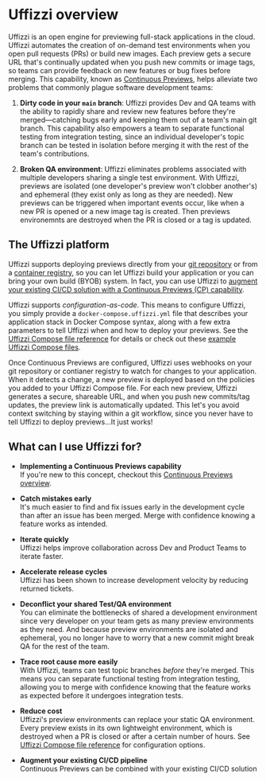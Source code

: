# Uffizzi overview  

Uffizzi is an open engine for previewing full-stack applications in the cloud. Uffizzi automates the creation of on-demand test environments when you open pull requests (PRs) or build new images. Each preview gets a secure URL that's continually updated when you push new commits or image tags, so teams can provide feedback on new features or bug fixes before merging. This capability, known as [Continuous Previews](../continuous-previews.md), helps alleviate two problems that commonly plague software development teams:  

1. **Dirty code in your `main` branch**: Uffizzi provides Dev and QA teams with the ability to rapidly share and review new features before they're merged—catching bugs early and keeping them out of a team's main git branch. This capability also empowers a team to separate functional testing from integration testing, since an individual developer's topic branch can be tested in isolation before merging it with the rest of the team's contributions.

2. **Broken QA environment**: Uffizzi eliminates problems associated with multiple developers sharing a single test environment. With Uffizzi, previews are isolated (one developer's preview won't clobber another's) and ephemeral (they exist only as long as they are needed). New previews can be triggered when important events occur, like when a new PR is opened or a new image tag is created. Then previews environemnts are destroyed when the PR is closed or a tag is updated.

## The Uffizzi platform   

Uffizzi supports deploying previews directly from your [git repository](../guides/git-integrations.md) or from a [container registry](../guides/container-registry-integrations.md), so you can let Uffizzi build your application or you can bring your own build (BYOB) system. In fact, you can use Uffizzi to [augment your existing CI/CD solution with a Continuous Previews (CP) capability](engineeringblog/ci-cd-registry.md). 

Uffizzi supports *configuration-as-code*. This means to configure Uffizzi, you simply provide a `docker-compose.uffizzi.yml` file that describes your application stack in Docker Compose syntax, along with a few extra parameters to tell Uffizzi when and how to deploy your previews. See the [Uffizzi Compose file reference](../references/compose-spec.md) for details or check out these [example Uffizzi Compose files](../references/example-compose.md).

Once Continuous Previews are configured, Uffizzi uses webhooks on your git repository or contianer registry to watch for changes to your application. When it detects a change, a new preview is deployed based on the policies you added to your Uffizzi Compose file. For each new preview, Uffizzi generates a secure, shareable URL, and when you push new commits/tag updates, the preview link is automatically updated. This let's you avoid context switching by staying within a git workflow, since you never have to tell Uffizzi to deploy previews...It just works!

## What can I use Uffizzi for?  

- **Implementing a Continuous Previews capability**  
If you're new to this concept, checkout this [Continuous Previews overview](../guides/continuous-previews.md).  

- **Catch mistakes early**  
It's much easier to find and fix issues early in the development cycle than after an issue has been merged. Merge with confidence knowing a feature works as intended.  

- **Iterate quickly**  
Uffizzi helps improve collaboration across Dev and Product Teams to iterate faster.  

- **Accelerate release cycles**  
Uffizzi has been shown to increase development velocity by reducing returned tickets.  

- **Deconflict your shared Test/QA environment**  
You can eliminate the bottlenecks of shared a development environment since very developer on your team gets as many preview environments as they need. And because preview environments are isolated and ephemeral, you no longer have to worry that a new commit might break QA for the rest of the team. 

- **Trace root cause more easily**  
With Uffizzi, teams can test topic branches *before* they're merged. This means you can separate functional testing from integration testing, allowing you to merge with confidence knowing that the feature works as expected before it undergoes integration tests.  

- **Reduce cost**  
Uffizzi's preview environments can replace your static QA environment. Every preview exists in its own lightweight environment, which is destroyed when a PR is closed or after a certain number of hours. See [Uffizzi Compose file reference](references/compose-spec.md) for configuration options.

- **Augment your existing CI/CD pipeline**  
Continuous Previews can be combined with your existing CI/CD solution 
